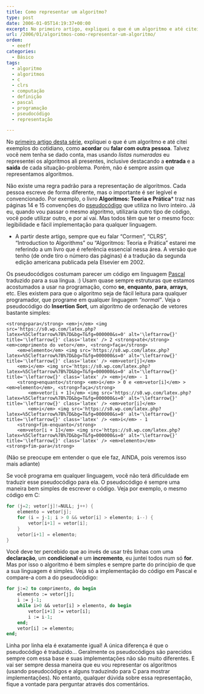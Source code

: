 ```yaml
---
title: Como representar um algoritmo?
type: post
date: 2006-01-05T14:19:37+00:00
excerpt: No primeiro artigo, expliquei o que é um algoritmo e até citei exemplos do cotidiano, como "acordar" ou "falar com outra pessoa". Talvez você nem tenha se dado conta, mas usando listas numeradas eu representei os algoritmos ali presentes, inclusive destacando a entrada e a saída de cada situação-problema. Mas não é sempre assim que representamos algoritmos.
url: /2006/01/algoritmos-como-representar-um-algoritmo/
ordem:
  - eeeff
categories:
  - Básico
tags:
  - algoritmo
  - algoritmos
  - c
  - clrs
  - computação
  - definição
  - pascal
  - programação
  - pseudocódigo
  - representação

---
```

No [primeiro artigo desta série][1], expliquei o que é um algoritmo e até citei exemplos do cotidiano, como **acordar** ou **falar com outra pessoa**. Talvez você nem tenha se dado conta, mas usando _listas numeradas_ eu representei os algoritmos ali presentes, inclusive destacando a **entrada** e a **saída** de cada situação-problema. Porém, não é sempre assim que representamos algoritmos.

Não existe uma regra padrão para a representação de algoritmos. Cada pessoa escreve de forma diferente, mas o importante é ser legível e convencionado. Por exemplo, o livro **Algoritmos: Teoria e Prática*** traz nas páginas 14 e 15 convenções do [pseudocódigo][2] que utiliza no livro inteiro. Já eu, quando vou passar o mesmo algoritmo, utilizaria outro tipo de código, você pode utilizar outro, e por aí vai. Mas todos têm que ter o mesmo foco: legibilidade e fácil implementação para qualquer linguagem.

* A partir deste artigo, sempre que eu falar “Cormen”, “CLRS”, “Introduction to Algorithms” ou “Algoritmos: Teoria e Prática” estarei me referindo a um livro que é referência essencial nessa área. A versão que tenho (de onde tiro o número das páginas) é a tradução da segunda edição americana publicada pela Elsevier em 2002.

Os pseudocódigos costumam parecer um código em linguagem [Pascal][3] traduzido para a sua língua. :) Usam quase sempre estruturas que estamos acostumados a usar na programação, como **se**, **enquanto**, **para**, **arrays**, etc. Eles existem para que o algoritmo seja de fácil leitura para qualquer programador, que programe em qualquer linguagem _“normal”_. Veja o pseudocódigo do **Insertion Sort**, um algoritmo de ordenação de vetores bastante simples:

```
<strong>para</strong> <em>j</em> <img src='https://s0.wp.com/latex.php?latex=%5Cleftarrow%7B%7D&bg=T&fg=000000&s=0' alt='\leftarrow{}' title='\leftarrow{}' class='latex' /> 2 <strong>até</strong> <em>comprimento do vetor</em>, <strong>faça</strong>
    <em>elemento</em> <img src='https://s0.wp.com/latex.php?latex=%5Cleftarrow%7B%7D&bg=T&fg=000000&s=0' alt='\leftarrow{}' title='\leftarrow{}' class='latex' /> <em>vetor[j]</em>
    <em>i</em> <img src='https://s0.wp.com/latex.php?latex=%5Cleftarrow%7B%7D&bg=T&fg=000000&s=0' alt='\leftarrow{}' title='\leftarrow{}' class='latex' /> <em>j</em> - 1
    <strong>enquanto</strong> <em>i</em> > 0 e <em>vetor[i]</em> > <em>elemento</em>, <strong>faça</strong>
        <em>vetor[i + 1]</em> <img src='https://s0.wp.com/latex.php?latex=%5Cleftarrow%7B%7D&bg=T&fg=000000&s=0' alt='\leftarrow{}' title='\leftarrow{}' class='latex' /> <em>vetor[i]</em>
        <em>i</em> <img src='https://s0.wp.com/latex.php?latex=%5Cleftarrow%7B%7D&bg=T&fg=000000&s=0' alt='\leftarrow{}' title='\leftarrow{}' class='latex' /> <em>i</em> - 1
    <strong>fim-enquanto</strong>
    <em>vetor[i + 1]</em> <img src='https://s0.wp.com/latex.php?latex=%5Cleftarrow%7B%7D&bg=T&fg=000000&s=0' alt='\leftarrow{}' title='\leftarrow{}' class='latex' /> <em>elemento</em>
<strong>fim-para</strong>
```

(Não se preocupe em entender o que ele faz, AINDA, pois veremos isso mais adiante)

Se você programa em qualquer linguagem, você não terá dificuldade em traduzir esse pseudocódigo para ela. O pseudocódigo é sempre uma maneira bem simples de escrever o código. Veja por exemplo, o mesmo código em C:

```c
for (j=2; vetor[j]!=NULL; j++) {
    elemento = vetor[j];
    for (i = j-1; i > 0 && vetor[i] > elemento; i--) {
        vetor[i+1] = vetor[i];
    }
    vetor[i+1] = elemento;
}
```

Você deve ter percebido que ao invés de usar três linhas com uma **declaração**, um **condicional** e um **incremento**, eu juntei todos num só **for**. Mas por isso o algoritmo é bem simples e sempre parte do princípio de que a sua linguagem é simples. Veja só a implementação do código em Pascal e compare-a com a do pseudocódigo:

```pascal
for j:=2 to comprimento, do begin
    elemento := vetor[j];
    i := j-1;
    while i>0 && vetor[i] > elemento, do begin
        vetor[i+1] := vetor[i];
        i := i-1;
    end;
    vetor[i] := elemento;
end;
```

Linha por linha ela é exatamente igual! A única diferença é que o pseudocódigo é traduzido… Geralmente os pseudocódigos são parecidos sempre com essa base e suas implementações não são muito diferentes. E vai ser sempre dessa maneira que eu vou representar os algoritmos (usando pseudocódigos e alguns traduzindo para C para mostrar implementações). No entanto, qualquer dúvida sobre essa representação, fique a vontade para perguntar através dos comentários.

 [1]: http://algoritmos.tiagomadeira.net/algoritmos-o-que-e-um-algoritmo
 [2]: http://pt.wikipedia.org/wiki/Pseudoc%C3%B3digo
 [3]: http://pt.wikipedia.org/wiki/Pascal_%28linguagem_de_programa%C3%A7%C3%A3o%29

